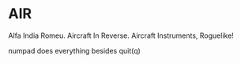 # AIR

Alfa India Romeu.
Aircraft In Reverse.
Aircraft Instruments, Roguelike!

numpad does everything besides quit(q)
